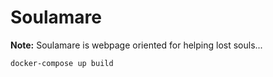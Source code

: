Soulamare
=========

**Note:** Soulamare is webpage oriented for helping lost souls...


```bash
docker-compose up build
```